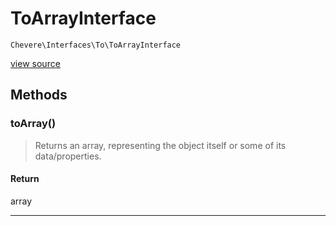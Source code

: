 # ToArrayInterface

`Chevere\Interfaces\To\ToArrayInterface`

[view source](https://github.com/chevere/chevere/blob/master//home/rodolfo/git/chevere/chevere/interfaces/To/ToArrayInterface.php)

## Methods

### toArray()

> Returns an array, representing the object itself or some of its data/properties.

#### Return

array

---

